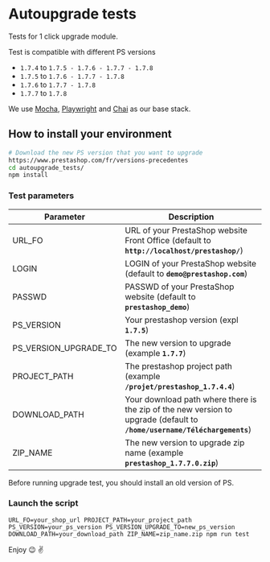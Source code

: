 # Autoupgrade tests
Tests for 1 click upgrade module.

Test is compatible with different PS versions
- `1.7.4` to `1.7.5 - 1.7.6 - 1.7.7 - 1.7.8`
- `1.7.5` to `1.7.6 - 1.7.7 - 1.7.8`
- `1.7.6` to  `1.7.7 - 1.7.8`
- `1.7.7` to `1.7.8`

We use [Mocha](https://mochajs.org/), [Playwright](https://github.com/microsoft/playwright) and 
[Chai](https://www.chaijs.com/) as our base stack.

## How to install your environment

```bash
# Download the new PS version that you want to upgrade
https://www.prestashop.com/fr/versions-precedentes
cd autoupgrade_tests/
npm install
```

### Test parameters
| Parameter             | Description      |
|-----------------------|----------------- |
| URL_FO                | URL of your PrestaShop website Front Office (default to **`http://localhost/prestashop/`**) |
| LOGIN                 | LOGIN of your PrestaShop website (default to **`demo@prestashop.com`**) |
| PASSWD                | PASSWD of your PrestaShop website (default to **`prestashop_demo`**) |
| PS_VERSION            | Your prestashop version (expl **`1.7.5`**) |
| PS_VERSION_UPGRADE_TO | The new version to upgrade (example **`1.7.7`**) |
| PROJECT_PATH          | The prestashop project path (example **`/projet/prestashop_1.7.4.4`**) |
| DOWNLOAD_PATH         | Your download path where there is the zip of the new version to upgrade (default to **`/home/username/Téléchargements`**) |
| ZIP_NAME              | The new version to upgrade zip name (example **`prestashop_1.7.7.0.zip`**) |

Before running upgrade test, you should install an old version of PS.

### Launch the script

`URL_FO=your_shop_url PROJECT_PATH=your_project_path PS_VERSION=your_ps_version PS_VERSION_UPGRADE_TO=new_ps_version DOWNLOAD_PATH=your_download_path ZIP_NAME=zip_name.zip npm run test`

Enjoy :wink: :v:
